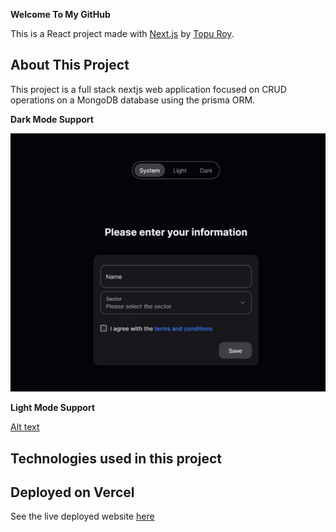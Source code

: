 **Welcome To My GitHub**

This is a React project made with [Next.js](https://nextjs.org/) by [Topu Roy](https://www.linkedin.com/in/topu-roy/).

## About This Project

This project is a full stack nextjs web application focused on CRUD operations on a MongoDB database using the prisma ORM.

**Dark Mode Support**

![Alt text](public/Dark.jpg)

**Light Mode Support**

[Alt text](public/Light.jpg)

## Technologies used in this project

## Deployed on Vercel

See the live deployed website [here](#)
